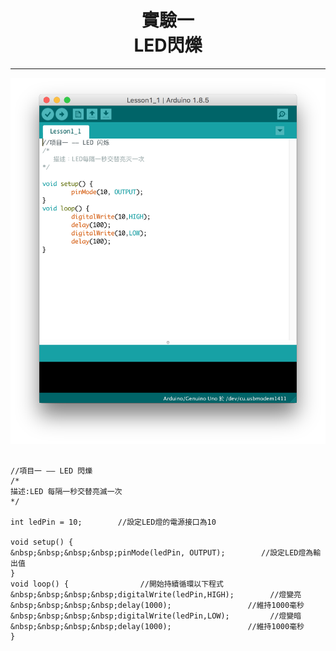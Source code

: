 <center>
<H1> 實驗一</br>
LED閃爍</br>
</h1>
</center>

---

![](https://github.com/cow2166/gitbo/blob/master/re/%E8%9E%A2%E5%B9%95%E5%BF%AB%E7%85%A7%202018-04-29%20%E4%B8%8B%E5%8D%882.36.29.png?raw=true)


```

//項目一 —— LED 閃爍 
/* 
描述:LED 每隔一秒交替亮滅一次 
*/ 

int ledPin = 10;        //設定LED燈的電源接口為10

void setup() {
&nbsp;&nbsp;&nbsp;&nbsp;pinMode(ledPin, OUTPUT);        //設定LED燈為輸出值       
}
void loop() {                //開始持續循環以下程式
&nbsp;&nbsp;&nbsp;&nbsp;digitalWrite(ledPin,HIGH);        //燈變亮 
&nbsp;&nbsp;&nbsp;&nbsp;delay(1000);                 //維持1000毫秒
&nbsp;&nbsp;&nbsp;&nbsp;digitalWrite(ledPin,LOW);         //燈變暗
&nbsp;&nbsp;&nbsp;&nbsp;delay(1000);                 //維持1000毫秒
}
```


